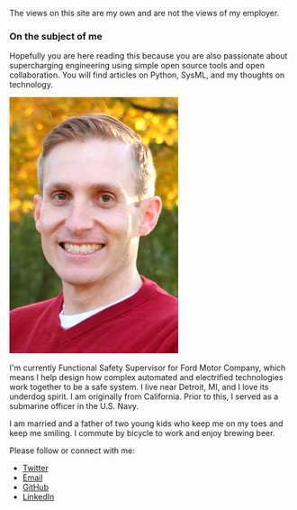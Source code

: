 <!--
.. title: About Me
.. slug: about-me
.. date: 2018-11-08 21:30:55 UTC-05:00
.. tags: 
.. category: 
.. link: 
.. description: 
.. type: text
-->

The views on this site are my own and are not the views of my employer.
### On the subject of me
Hopefully you are here reading this because you are also passionate about
supercharging engineering using simple open source tools and open
collaboration. You will find articles on Python, SysML, and my thoughts on
technology.

![My picture](/images/profile-pic.png)

I'm currently Functional Safety Supervisor for Ford Motor Company, which means
I help design how complex automated and electrified technologies work together
to be a safe system. I live near Detroit, MI, and I love its underdog spirit. I
am originally from California. Prior to this, I served as a submarine officer
in the U.S. Navy.

I am married and a father of two young kids who keep me on my toes and keep me
smiling. I commute by bicycle to work and enjoy brewing beer.

Please follow or connect with me:

* [Twitter](https://twitter.com/danyeaw)
* [Email](mailto:dan@yeaw.me)
* [GitHub](https://github.com/danyeaw)
* [LinkedIn](https://linkedin/in/danyeaw)

